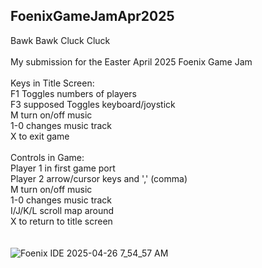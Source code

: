 ## FoenixGameJamApr2025<br/>
Bawk Bawk Cluck Cluck<br/>
<br/>
My submission for the Easter April 2025 Foenix Game Jam<br/>
<br/>
Keys in Title Screen:<br/>
  F1 Toggles numbers of players<br/>
  F3 supposed Toggles keyboard/joystick<br/>
  M turn on/off music<br/>
  1-0 changes music track<br/>
  X to exit game<br/>
<br/>
Controls in Game:<br/>
  Player 1 in first game port<br/>
  Player 2 arrow/cursor keys and ',' (comma)<br/>
  M turn on/off music<br/>
  1-0 changes music track<br/>
  I/J/K/L scroll map around<br/>
  X to return to title screen<br/>
<br/>  
![Foenix IDE 2025-04-26 7_54_57 AM](https://github.com/user-attachments/assets/2ea81d70-e1a5-4577-bed6-747170fae27a)
